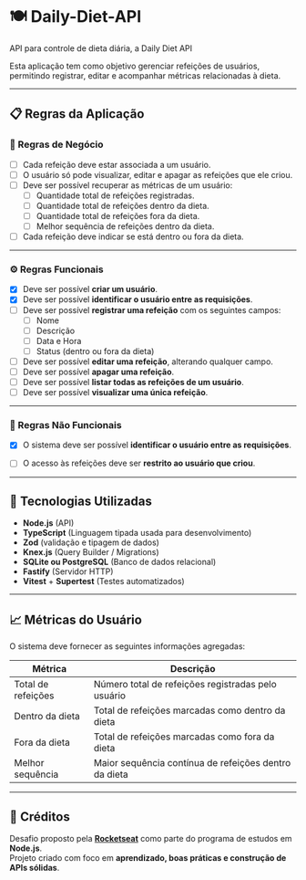 # 🍽️  Daily-Diet-API
API para controle de dieta diária, a Daily Diet API

Esta aplicação tem como objetivo gerenciar refeições de usuários, permitindo registrar, editar e acompanhar métricas relacionadas à dieta.

---

## 📋 Regras da Aplicação

### 🧩 Regras de Negócio

- [ ] Cada refeição deve estar associada a um usuário.
- [ ] O usuário só pode visualizar, editar e apagar as refeições que ele criou.
- [ ] Deve ser possível recuperar as métricas de um usuário:
  - [ ] Quantidade total de refeições registradas.
  - [ ] Quantidade total de refeições dentro da dieta.
  - [ ] Quantidade total de refeições fora da dieta.
  - [ ] Melhor sequência de refeições dentro da dieta.
- [ ] Cada refeição deve indicar se está dentro ou fora da dieta.

---

### ⚙️ Regras Funcionais

- [X] Deve ser possível **criar um usuário**.
- [X] Deve ser possível **identificar o usuário entre as requisições**.
- [ ] Deve ser possível **registrar uma refeição** com os seguintes campos:
  - [ ] Nome
  - [ ] Descrição
  - [ ] Data e Hora
  - [ ] Status (dentro ou fora da dieta)
- [ ] Deve ser possível **editar uma refeição**, alterando qualquer campo.
- [ ] Deve ser possível **apagar uma refeição**.
- [ ] Deve ser possível **listar todas as refeições de um usuário**.
- [ ] Deve ser possível **visualizar uma única refeição**.

---

### 🧱 Regras Não Funcionais

- [X] O sistema deve ser possível **identificar o usuário entre as requisições**.
- [ ] O acesso às refeições deve ser **restrito ao usuário que criou**.


---

## 🧠 Tecnologias Utilizadas 

- **Node.js** (API)
- **TypeScript** (Linguagem tipada usada para desenvolvimento)
- **Zod** (validação e tipagem de dados)
- **Knex.js** (Query Builder / Migrations)
- **SQLite ou PostgreSQL** (Banco de dados relacional)
- **Fastify** (Servidor HTTP)
- **Vitest** + **Supertest** (Testes automatizados)


---

## 📈 Métricas do Usuário

O sistema deve fornecer as seguintes informações agregadas:

| Métrica | Descrição |
|----------|------------|
| Total de refeições | Número total de refeições registradas pelo usuário |
| Dentro da dieta | Total de refeições marcadas como dentro da dieta |
| Fora da dieta | Total de refeições marcadas como fora da dieta |
| Melhor sequência | Maior sequência contínua de refeições dentro da dieta |

---

## 🚀 Créditos

Desafio proposto pela **[Rocketseat](https://www.rocketseat.com.br/)** como parte do programa de estudos em **Node.js**.  
Projeto criado com foco em **aprendizado, boas práticas e construção de APIs sólidas**.
